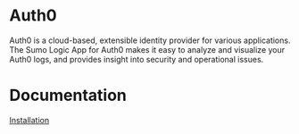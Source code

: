 
# Auth0

Auth0 is a cloud-based, extensible identity provider for various applications. The Sumo Logic App for Auth0 makes it easy to analyze and visualize your Auth0 logs, and provides insight into security and operational issues.

# Documentation
[Installation](https://auth0.com/docs/logs/streams)
